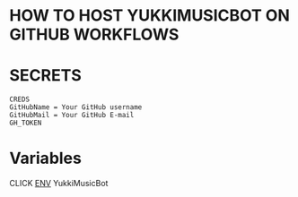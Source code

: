 # HOW TO HOST YUKKIMUSICBOT ON GITHUB WORKFLOWS

# SECRETS
```  
CREDS
GitHubName = Your GitHub username
GitHubMail = Your GitHub E-mail
GH_TOKEN
```  
# Variables

CLICK [ENV](https://github.com/gsweq11/blob/master/sample.env) YukkiMusicBot
  
  

